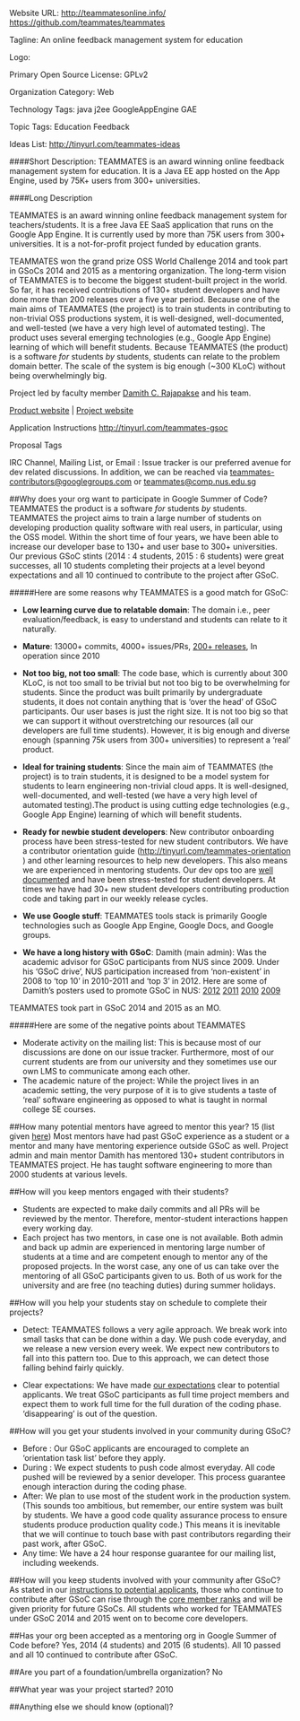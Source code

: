 Website URL: http://teammatesonline.info/ https://github.com/teammates/teammates  

Tagline: An online feedback management system for education

Logo: 

Primary Open Source License: GPLv2

Organization Category: Web

Technology Tags: java j2ee GoogleAppEngine GAE 

Topic Tags: Education Feedback

Ideas List: http://tinyurl.com/teammates-ideas

####Short Description: 
TEAMMATES is an award winning online feedback management system for education. 
It is a Java EE app hosted on the App Engine, used by 75K+ users from 300+ universities.

####Long Description

TEAMMATES is an award winning online feedback management system for teachers/students. 
It is a free Java EE SaaS application that runs on the Google App Engine. 
It is currently used by more than 75K users from 300+ universities. 
It is a not-for-profit project funded by education grants.

TEAMMATES won the grand prize OSS World Challenge 2014 and took part in GSoCs 2014 and 2015 as a mentoring organization.
The long-term vision of TEAMMATES is to become the biggest student-built project in the world. 
So far,  it has received contributions of 130+ student developers and have done more than 200 releases over a five year period. 
Because one of the main aims of TEAMMATES (the project)  is to train students in contributing to non-trivial OSS productions system, 
it is well-designed, well-documented, and well-tested (we have a very high level of automated testing).
The product uses several emerging technologies (e.g., Google App Engine) learning of which will benefit students. 
Because TEAMMATES (the product) is a software *for* students *by* students, students can relate to the problem domain better. 
The scale of the system is big enough (~300 KLoC) without being overwhelmingly big. 

Project led by faculty member [Damith C. Rajapakse](http://www.comp.nus.edu.sg/~damithch)  and his team.

[Product website](http://teammatesOnline.info) | [Project website](https://github.com/TEAMMATES/teammates)


Application Instructions http://tinyurl.com/teammates-gsoc

Proposal Tags

IRC Channel, Mailing List, or Email : Issue tracker is our preferred avenue for dev related discussions. In addition, we can be reached via teammates-contributors@googlegroups.com or teammates@comp.nus.edu.sg 

##Why does your org want to participate in Google Summer of Code?
TEAMMATES the product is a software *for* students *by* students. TEAMMATES the project aims to train a large number of students on developing production quality software with real users, in particular, using the OSS model. Within the short time of four years, we have been able to increase our developer base to 130+ and user base to 300+ universities.  Our previous GSoC stints (2014 : 4 students, 2015 : 6 students) were great successes, all 10 students completing their projects at a level beyond expectations and all 10 continued to contribute to the project after GSoC. 

#####Here are some reasons why TEAMMATES is a good match for GSoC:

* **Low learning curve due to relatable domain**: 
The domain i.e., peer evaluation/feedback, is easy to understand and students can relate to it naturally.

* **Mature**: 13000+ commits, 4000+ issues/PRs, [200+ releases](https://github.com/TEAMMATES/teammates/milestones?direction=desc&sort=due_date&state=closed), In operation since 2010 

* **Not too big, not too small**:
The code base, which is currently about 300 KLoC, is not too small to be trivial but not too big to be overwhelming for students. Since the product was built primarily by undergraduate students, it does not contain anything that is ‘over the head’ of GSoC participants.
Our user bases is just the right size. It is not too big so that we can support it without overstretching our resources (all our developers are full time students). However, it is big enough and diverse enough (spanning 75k users from 300+ universities) to represent a ‘real’ product.

* **Ideal for training students**: 
Since the main aim of TEAMMATES (the project)  is to train students, it is designed to be a model system for students to learn engineering non-trivial cloud apps. It is well-designed, well-documented, and well-tested (we have a very high level of automated testing).The product is using cutting edge technologies (e.g., Google App Engine) learning of which will benefit students. 

* **Ready for newbie student developers**: 
New contributor onboarding process have been stress-tested for new student contributors. We have a contributor orientation guide (http://tinyurl.com/teammates-orientation )  and other learning resources to help new developers. This also means we are experienced in mentoring students. Our dev ops too are [well documented](https://github.com/TEAMMATES/teammates/blob/master/devdocs/process.md) and have been stress-tested for student developers. At times we have had 30+ new student developers contributing production code and taking part in our weekly release cycles.

* **We use Google stuff**: 
TEAMMATES tools stack is primarily Google technologies such as Google App Engine, Google Docs, and Google groups.

* **We have a long history with GSoC**:
Damith (main admin): Was the academic advisor for GSoC participants from NUS since 2009. Under his ‘GSoC drive’, NUS participation increased from ‘non-existent’ in 2008 to ‘top 10’ in 2010-2011 and ‘top 3’ in 2012. Here are some of Damith’s posters used to promote GSoC in NUS: [2012](http://www.comp.nus.edu.sg/~seer/NUS-GSoC-2012-Poster.png) [2011](http://www.comp.nus.edu.sg/~seer/NUS-GSoC-2011-Poster.png) [2010](http://www.comp.nus.edu.sg/~seer/NUS-GSoC-2010-Poster.png) [2009](http://www.comp.nus.edu.sg/~seer/NUS-GSoC-2009-Poster.png)

TEAMMATES took part in GSoC 2014 and 2015 as an MO.

#####Here are some of the negative points about TEAMMATES

* Moderate activity on the mailing list: This is because most of our discussions are done on our issue tracker. Furthermore, most of our current students are from our university and they sometimes use our own LMS to communicate among each other.
* The academic nature of the project: While the project lives in an academic setting, the very purpose of it is to give students a taste of ‘real’ software engineering as opposed to what is taught in normal college SE courses.

##How many potential mentors have agreed to mentor this year?
15 (list given [here](http://tinyurl.com/teammates-gsoc))
Most mentors have had past GSoC experience as a student or a mentor and many have mentoring experience outside GSoC as well. Project admin and main mentor Damith has mentored 130+ student contributors in TEAMMATES project. He has taught software engineering to more than 2000 students at various levels.

##How will you keep mentors engaged with their students?

* Students are expected to make daily commits and all PRs will be reviewed by the mentor. Therefore, mentor-student interactions happen every working day.
* Each project has two mentors, in case one is not available.  Both admin and back up admin are experienced in mentoring large number of students at a time and are competent enough to mentor any of the proposed projects. In the worst case, any one of us can take over the mentoring of all GSoC participants given to us. Both of us work for the university and are free (no teaching duties) during summer holidays.


##How will you help your students stay on schedule to complete their projects?
* Detect: TEAMMATES follows a very agile approach. We break work into small tasks that can be done within a day. We push code everyday, and we release a new version every week. We expect new contributors to fall into this pattern too. Due to this approach, we can detect those falling behind fairly quickly. 

* Clear expectations: We have made [our expectations](http://tinyurl.com/teammates-gsoc) clear to potential applicants. We treat GSoC participants as full time project members and expect them to work full time for the full duration of the coding phase. ‘disappearing’ is out of the question. 

##How will you get your students involved in your community during GSoC?
* Before : Our GSoC applicants are encouraged to complete an ‘orientation task list’ before they apply. 
* During : We expect students to push code almost everyday. All code pushed will be reviewed by a senior developer. This process guarantee enough interaction during the coding phase.
* After: We plan to use most of the student work in the production system. (This sounds too ambitious, but remember, our entire system was built by students. We have a good code quality assurance process to ensure students produce production quality code.) This means it is inevitable that we will continue to touch base with past contributors regarding their past work, after GSoC. 
* Any time: We have a 24 hour response guarantee for our mailing list, including weekends. 


##How will you keep students involved with your community after GSoC?
As stated in our [instructions to potential applicants](http://tinyurl.com/teammates-gsoc), those who continue to contribute after GSoC can rise through the [core member ranks](https://teammatesv4.appspot.com/about.html ) and will be given priority for future GSoCs. All students who worked for TEAMMATES under GSoC 2014 and 2015 went on to become core developers.

##Has your org been accepted as a mentoring org in Google Summer of Code before?
Yes, 2014 (4 students) and 2015 (6 students). All 10 passed and all 10 continued to contribute after GSoC.

##Are you part of a foundation/umbrella organization?
No

##What year was your project started?
2010

##Anything else we should know (optional)?
